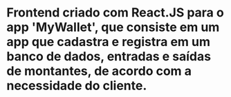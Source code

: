 # Frontend criado com React.JS para o app 'MyWallet', que consiste em um app que cadastra e registra em um banco de dados, entradas e saídas de montantes, de acordo com a necessidade do cliente.
